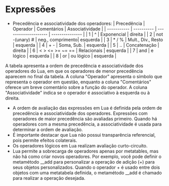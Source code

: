 # Expressões
- Precedência e associatividade dos operadores:
| Precedência | Operador | Comentários | Associatividade |
| ----------- | ---------- | -------------------- | --------------- |
| 1 | ^ | Exponencial | direita |
| 2 | not     -(unary)     # | neg., comprimento| esquerda |
| 3 | *     /     % | Mult., Div., Resto | esquerda |
| 4 | +     - | Soma, Sub. | esquerda |
| 5 | .. | Concatenação | direita |
| 6 | <     >     <=    >=    ~=    == | Relacionais | esquerda |
| 7 | and | e lógico | esquerda |
| 8 | or | ou lógico | esquerda |

A tabela apresenta a ordem de precedência e associatividade dos operadores do Lua, em que os operadores de menor precedência aparecem no final da tabela. 
A coluna "Operador" apresenta o símbolo que representa o operador em questão, enquanto a coluna "Comentários" oferece um breve comentário sobre a função do operador. 
A coluna "Associatividade" indica se o operador é associativo à esquerda ou à direita.
- A ordem de avaliação das expressões em Lua é definida pela ordem de precedência e associatividade dos operadores. Expressões com operadores de maior precedência são avaliadas primeiro. Quando há operadores com a mesma precedência, a associatividade é usada para determinar a ordem de avaliação.
- É importante destacar que Lua não possui transparência referencial, pois permite efeitos colaterais. 
- Os operadores lógicos em Lua realizam avaliação curto-circuito.
- Lua permite a sobrecarga de operadores apenas por metatables, mas não há como criar novos operadores.
Por exemplo, você pode definir o metamétodo __add para personalizar a operação de adição (+) para seus objetos personalizados. Quando o operador + é usado entre dois objetos com uma metatabela definida, o metamétodo __add é chamado para realizar a operação desejada.

